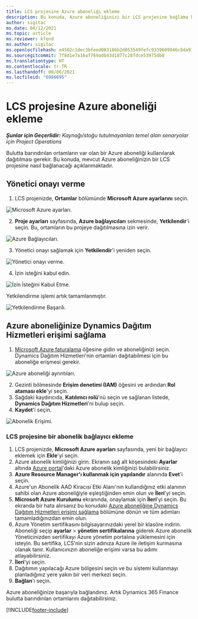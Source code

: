 ```yaml
---
title: LCS projesine Azure aboneliği ekleme
description: Bu konuda, Azure aboneliğinizi bir LCS projesine bağlama hakkında bilgiler sağlanmaktadır.
author: sigitac
ms.date: 04/12/2021
ms.topic: article
ms.reviewer: kfend
ms.author: sigitac
ms.openlocfilehash: e4502c1dec3bfeed083186b2d053549fefc9339609946c8da919b46e0e56cc79
ms.sourcegitcommit: 7f8d1e7a16af769adb43d1877c28fdce53975db8
ms.translationtype: HT
ms.contentlocale: tr-TR
ms.lasthandoff: 08/06/2021
ms.locfileid: "6986695"
---
```

# <a name="add-an-azure-subscription-to-an-lcs-project"></a>LCS projesine Azure aboneliği ekleme

_**Şunlar için Geçerlidir:** Kaynağı/stoğu tutulmayanları temel alan senaryolar için Project Operations_

Bulutta barındırılan ortamların var olan bir Azure aboneliği kullanılarak dağıtılması gerekir. Bu konuda, mevcut Azure aboneliğinizin bir LCS projesine nasıl bağlanacağı açıklanmaktadır. 

## <a name="grant-admin-consent"></a>Yönetici onayı verme

1. LCS projenizde, **Ortamlar** bölümünde **Microsoft Azure ayarlarını** seçin.

![Microsoft Azure ayarları.](./media/1MicrosoftAzureSettings.png)

2. **Proje ayarları** sayfasında, **Azure bağlayıcıları** sekmesinde, **Yetkilendir**'i seçin. Bu, ortamların bu projeye dağıtılmasına izin verir.

![Azure Bağlayıcıları.](./media/2AzureConnectors.png)

3. Yönetici onayı sağlamak için **Yetkilendir**'i yeniden seçin.

![Yönetici onayı verme.](./media/3GrantAdminConsent.png)

4. İzin isteğini kabul edin.

![İzin İsteğini Kabul Etme.](./media/4AcceptPermissionRequest.png)

Yetkilendirme işlemi artık tamamlanmıştır. 

![Yetkilendirme Başarılı.](./media/5AuthorizationComplete.png)

## <a name="provide-dynamics-deployment-services-access-to-your-azure-subscription"></a><a name="provide"></a>Azure aboneliğinize Dynamics Dağıtım Hizmetleri erişimi sağlama

1. [Microsoft Azure faturalama](https://portal.azure.com/#blade/Microsoft\_Azure\_Billing/SubscriptionsBlade) öğesine gidin ve aboneliğinizi seçin. Dynamics Dağıtım Hizmetleri'nin ortamları dağıtabilmesi için bu aboneliğe erişmesi gerekir.

![Azure aboneliği ayrıntıları.](./media/6AzureSubscription.png)

2. Gezinti bölmesinde **Erişim denetimi (IAM)** öğesini ve ardından **Rol ataması ekle**'yi seçin.
3. Sağdaki kaydırıcıda, **Katılımcı rolü**'nü seçin ve sağlanan listede, **Dynamics Dağıtım Hizmetleri**'ni bulup seçin. 
4. **Kaydet**'i seçin.

![Abonelik Erişimi.](./media/7SubscriptionAccess.png)

### <a name="add-a-subscription-connector-to-an-lcs-project"></a>LCS projesine bir abonelik bağlayıcı ekleme

1. LCS projenizde, **Microsoft Azure ayarları** sayfasında, yeni bir bağlayıcı eklemek için **Ekle**'yi seçin.
2. Azure abonelik kimliğinizi girin. Ekranın sağ alt köşesindeki **Ayarlar** altında [Azure portal](https://ms.portal.azure.com/)'daki Azure abonelik kimliğinizi bulabilirsiniz.
3. **Azure Resource Manager'ı kullanmak için yapılandır** alanında **Evet**'i seçin.
4. Azure'un Abonelik AAD Kiracısı Etki Alanı'nın kullandığınız etki alanının sahibi olan Azure aboneliğiyle eşleştiğinden emin olun ve **İleri**'yi seçin.
5. **Microsoft Azure Kurulumu** ekranında, onaylamak için **İleri**'yi seçin. Bu ekranda bir hata alırsanız bu konudaki [Azure aboneliğine Dynamics Dağıtım Hizmetleri erişimi sağlama](#provide) bölümüne dönün ve tüm adımları tamamladığınızdan emin olun.
6. Azure Yönetim sertifikasını bilgisayarınızdaki yerel bir klasöre indirin. Aboneliği seçip **ayarlar** > **yönetim sertifikalarına** giderek Azure abonelik Yöneticinizden sertifikayı Azure yönetim portalına yüklemesini için isteyin. Bu sertifika, LCS'nin sizin adınıza Azure ile iletişim kurmasına olanak tanır. Kullanıcınızın aboneliğe erişimi varsa bu adımı atlayabilirsiniz.
7. **İleri**'yi seçin.
8. Dağıtımın yapılacağı Azure bölgesini seçin ve bu sistemi kullanmayı planladığınız yere yakın bir veri merkezi seçin.
9.  **Bağlan**'ı seçin.

Azure aboneliğinize başarıyla bağlandınız. Artık Dynamics 365 Finance bulutta barındırılan ortamlarını dağıtabilirsiniz.




[!INCLUDE[footer-include](../includes/footer-banner.md)]
